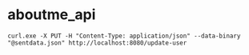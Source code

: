 # aboutme_api

```
curl.exe -X PUT -H "Content-Type: application/json" --data-binary "@sentdata.json" http://localhost:8080/update-user
```